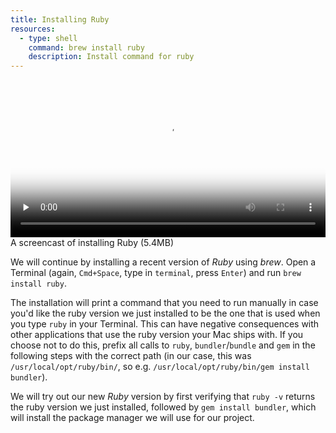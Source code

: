 ```yaml
---
title: Installing Ruby
resources:
  - type: shell
    command: brew install ruby
    description: Install command for ruby
---
```


<video 
  width="100%" 
  controls 
  class="my-2 drop-shadow-small" 
  preload="none"
  poster="{% link getting-started/guides/macosx-ruby.mp4.thumb.jpg %}"
  src="{% link getting-started/guides/macosx-ruby.mp4 %}"></video>
<span class="text-center d-block small">A screencast of installing Ruby (5.4MB)</span>

We will continue by installing a recent version of *Ruby* using *brew*. Open a Terminal (again, `Cmd+Space`, type in `terminal`, press `Enter`) and run `brew install ruby`.

The installation will print a command that you need to run manually in case you'd like the ruby version we just installed to be the one that is used when you type `ruby` in your Terminal. This can have negative consequences with other applications that use the ruby version your Mac ships with. If you choose not to do this, prefix all calls to `ruby`, `bundler`/`bundle` and `gem` in the following steps with the correct path (in our case, this was `/usr/local/opt/ruby/bin/`, so e.g. `/usr/local/opt/ruby/bin/gem install bundler`).

We will try out our new *Ruby* version by first verifying that `ruby -v` returns the ruby version we just installed, followed by `gem install bundler`, which will install the package manager we will use for our project.